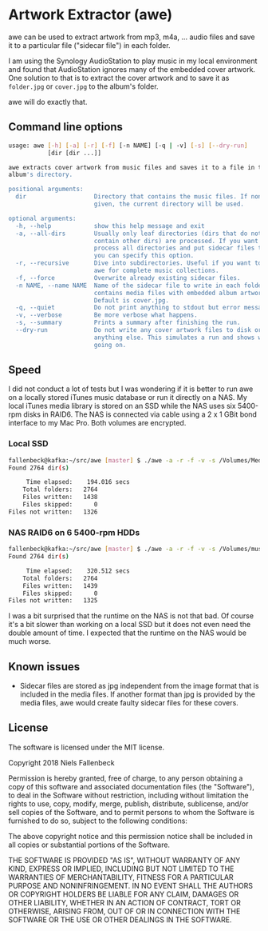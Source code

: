 # Artwork Extractor (awe)

awe can be used to extract artwork from mp3, m4a, ... audio files and save
it to a particular file ("sidecar file") in each folder.

I am using the Synology AudioStation to play music in my local environment
and found that AudioStation ignores many of the embedded cover artwork.
One solution to that is to extract the cover artwork and to save it as
`folder.jpg` or `cover.jpg` to the album's folder.

awe will do exactly that.

## Command line options

```sh
usage: awe [-h] [-a] [-r] [-f] [-n NAME] [-q | -v] [-s] [--dry-run]
           [dir [dir ...]]

awe extracts cover artwork from music files and saves it to a file in the each
album's directory.

positional arguments:
  dir                   Directory that contains the music files. If none
                        given, the current directory will be used.

optional arguments:
  -h, --help            show this help message and exit
  -a, --all-dirs        Usually only leaf directories (dirs that do not
                        contain other dirs) are processed. If you want to
                        process all directories and put sidecar files to it
                        you can specify this option.
  -r, --recursive       Dive into subdirectories. Useful if you want to use
                        awe for complete music collections.
  -f, --force           Overwrite already existing sidecar files.
  -n NAME, --name NAME  Name of the sidecar file to write in each folder that
                        contains media files with embedded album artwork.
                        Default is cover.jpg.
  -q, --quiet           Do not print anything to stdout but error messages.
  -v, --verbose         Be more verbose what happens.
  -s, --summary         Prints a summary after finishing the run.
  --dry-run             Do not write any cover artwork files to disk or change
                        anything else. This simulates a run and shows whats
                        going on.
```

## Speed

I did not conduct a lot of tests but I was wondering if it is better to run
awe on a locally stored iTunes music database or run it directly on a NAS.
My local iTunes media library is stored on an SSD while the NAS uses six
5400-rpm disks in RAID6. The NAS is connected via cable using a 2 x 1 GBit
bond interface to my Mac Pro. Both volumes are encrypted.

### Local SSD
```sh
fallenbeck@kafka:~/src/awe [master] $ ./awe -a -r -f -v -s /Volumes/Media/iTunes/iTunes\ Media/Music/
Found 2764 dir(s)

     Time elapsed:    194.016 secs
    Total folders:   2764
    Files written:   1438
    Files skipped:      0
Files not written:   1326
```

### NAS RAID6 on 6 5400-rpm HDDs
```sh
fallenbeck@kafka:~/src/awe [master] $ ./awe -a -r -f -v -s /Volumes/music/
Found 2764 dir(s)

     Time elapsed:    320.512 secs
    Total folders:   2764
    Files written:   1439
    Files skipped:      0
Files not written:   1325
```

I was a bit surprised that the runtime on the NAS is not that bad. Of course
it's a bit slower than working on a local SSD but it does not even need the
double amount of time. I expected that the runtime on the NAS would be much
worse.

## Known issues
* Sidecar files are stored as jpg independent from the image format that is
  included in the media files. If another format than jpg is provided by the
  media files, awe would create faulty sidecar files for these covers.

## License

The software is licensed under the MIT license.

Copyright 2018 Niels Fallenbeck

Permission is hereby granted, free of charge, to any person obtaining a copy of this software and associated documentation files (the "Software"), to deal in the Software without restriction, including without limitation the rights to use, copy, modify, merge, publish, distribute, sublicense, and/or sell copies of the Software, and to permit persons to whom the Software is furnished to do so, subject to the following conditions:

The above copyright notice and this permission notice shall be included in all copies or substantial portions of the Software.

THE SOFTWARE IS PROVIDED "AS IS", WITHOUT WARRANTY OF ANY KIND, EXPRESS OR IMPLIED, INCLUDING BUT NOT LIMITED TO THE WARRANTIES OF MERCHANTABILITY, FITNESS FOR A PARTICULAR PURPOSE AND NONINFRINGEMENT. IN NO EVENT SHALL THE AUTHORS OR COPYRIGHT HOLDERS BE LIABLE FOR ANY CLAIM, DAMAGES OR OTHER LIABILITY, WHETHER IN AN ACTION OF CONTRACT, TORT OR OTHERWISE, ARISING FROM, OUT OF OR IN CONNECTION WITH THE SOFTWARE OR THE USE OR OTHER DEALINGS IN THE SOFTWARE.